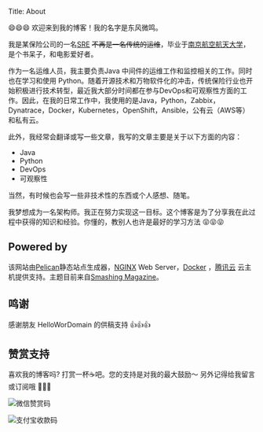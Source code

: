 Title: About

:smile::smile::smile: 欢迎来到我的博客！我的名字是东风微鸣。

我是某保险公司的一名[SRE](https://github.com/east4ming) ~~不再是一名传统的运维~~，毕业于[南京航空航天大学](http://www.nuaa.edu.cn/)，是个书呆子，和电影爱好者。

作为一名运维人员，我主要负责Java 中间件的运维工作和监控相关的工作。同时也在学习和使用 Python。随着开源技术和万物软件化的冲击，传统保险行业也开始积极进行技术转型，最近我大部分时间都在参与DevOps和可观察性方面的工作。因此，在我的日常工作中，我使用的是Java，Python，Zabbix，Dynatrace，Docker，Kubernetes，OpenShift，Ansible，公有云（AWS等）和私有云。

此外，我经常会翻译或写一些文章，我写的文章主要是关于以下方面的内容：

- Java
- Python
- DevOps 
- 可观察性

当然，有时候也会写一些非技术性的东西或个人感想、随笔。

我梦想成为一名架构师。我正在努力实现这一目标。这个博客是为了分享我在此过程中获得的知识和经验。你懂的，教别人也许是最好的学习方法 :stuck_out_tongue_closed_eyes::stuck_out_tongue_closed_eyes::stuck_out_tongue_closed_eyes:

## Powered by

该网站由[Pelican](http://docs.getpelican.com/)静态站点生成器，[NGINX](https://www.nginx.org/) Web Server，[Docker](https://www.docker.com) ，[腾讯云](https://cloud.tencent.com/) 云主机提供支持。主题目前来自[Smashing Magazine](http://coding.smashingmagazine.com/2009/08/04/designing-a-html-5-layout-from-scratch/)。

## 鸣谢

感谢朋友 HelloWorDomain 的供稿支持 :+1::+1::+1:

## 赞赏支持

喜欢我的博客吗? 打赏一杯:coffee:吧。您的支持是对我的最大鼓励～ 另外记得给我留言或订阅哦 :tada::tada::tada:

![微信赞赏码]({static}/images/wechat_paycode.png)

![支付宝收款码]({static}/images/alipay_paycode.png)
